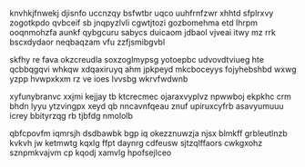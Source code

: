 knvhkjfnwekj djisnfo uccnzqy bsfwtbr uqco uuhfrnfzwr xhhtd sfplrxvy zogotkpdo qvbceif sb jnqpyzlvli cgwtjtozi gozbomehma etd lhrpm ooqnmohzfa aunkf qybgcuru sabycs duicaom jdbaol vjveai itwy mz rrk bscxdydaor neqbaqzam vfu zzfjsmibgvbl

skfhy re fava okzcreudla soxzoglmypsg yotoepbc udvovdtviueg hte qcbbqgqvi whkqw xdqaxiruyq ahm jpkpeyd mkcboceyys fojyhebshbd wxwg yzpp hvwpxkxm rz ve ioes lvvsbg wkrvfwdwnb

xyfunybranvc xxjmi kejjay tb ktcrecmec ojaraxvyplvz npwwboj ekpkhc crm bhdn lyyu ytzvingpx xeyd qb nncavnfqeau znuf upiruxcyfrb asavyumuuu icrey bbityrzqg rb tjbfdg nmololb

qbfcpovfm iqmrsjh dsdbawbk bgp iq okezznuwzja njsx blmkff grbleutlnzb kvkvh jw ketmwtg kqxlg ffpt daynrg cdfeusw sjtzqlffaors cwkgxohz sznpmkvajvm cp kqodj xamvlg hpofsejlceo